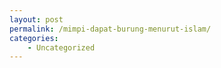 ```yaml
---
layout: post
permalink: /mimpi-dapat-burung-menurut-islam/
categories:
    - Uncategorized
---
```


